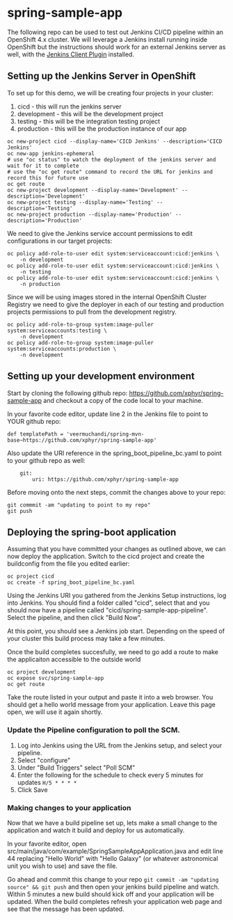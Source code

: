 # spring-sample-app

The following repo can be used to test out Jenkins CI/CD pipeline within an OpenShift 4.x cluster. We will leverage a Jenkins install running inside OpenShift but the instructions should work for an external Jenkins server as well, with the [Jenkins Client Plugin](https://github.com/openshift/jenkins-client-plugin) installed.

## Setting up the Jenkins Server in OpenShift

To set up for this demo, we will be creating four projects in your cluster:
1. cicd - this will run the jenkins server
2. development - this will be the development project
3. testing - this will be the integration testing project
4. production - this will be the production instance of our app

```
oc new-project cicd --display-name='CICD Jenkins' --description='CICD Jenkins'
oc new-app jenkins-ephemeral
# use "oc status" to watch the deployment of the jenkins server and wait for it to complete
# use the "oc get route" command to record the URL for jenkins and record this for future use
oc get route
oc new-project development --display-name='Development' --description='Development'
oc new-project testing --display-name='Testing' --description='Testing'
oc new-project production --display-name='Production' --description='Production'
```

We need to give the Jenkins service account permissions to edit configurations in our target projects:

```
oc policy add-role-to-user edit system:serviceaccount:cicd:jenkins \
    -n development
oc policy add-role-to-user edit system:serviceaccount:cicd:jenkins \
    -n testing
oc policy add-role-to-user edit system:serviceaccount:cicd:jenkins \
    -n production
```

Since we will be using images stored in the internal OpenShift Cluster Registry we need to give the deployer in each of our testing and production projects permissions to pull from the development registry.

```
oc policy add-role-to-group system:image-puller system:serviceaccounts:testing \
    -n development
oc policy add-role-to-group system:image-puller system:serviceaccounts:production \
    -n development
```

## Setting up your development environment

Start by cloning the following github repo: https://github.com/xphyr/spring-sample-app and checkout a copy of the code local to your machine.

In your favorite code editor, update line 2 in the Jenkins file to point to YOUR github repo:

```
def templatePath = 'veermuchandi/spring-mvn-base~https://github.com/xphyr/spring-sample-app'
```

Also update the URI reference in the spring_boot_pipeline_bc.yaml to point to your github repo as well:

```
    git:
        uri: https://github.com/xphyr/spring-sample-app
```

Before moving onto the next steps, commit the changes above to your repo:

```
git commmit -am "updating to point to my repo"
git push
```

## Deploying the spring-boot application

Assuming that you have committed your changes as outlined above, we can now deploy the application.  Switch to the cicd project and create the buildconfig from the file you edited earlier:

```
oc project cicd
oc create -f spring_boot_pipeline_bc.yaml
```

Using the Jenkins URI you gathered from the Jenkins Setup instructions, log into Jenkins.  You should find a folder called "cicd", select that and you should now have a pipeline called "cicd/spring-sample-app-pipeline".  Select the pipeline, and then click "Build Now".

At this point, you should see a Jenkins job start. Depending on the speed of your cluster this build process may take a few minutes.

Once the build completes succesfully, we need to go add a route to make the applicaiton accessible to the outside world

```
oc project development
oc expose svc/spring-sample-app
oc get route
```

Take the route listed in your output and paste it into a web browser. You should get a hello world message from your application. Leave this page open, we will use it again shortly.

### Update the Pipeline configuration to poll the SCM.

1. Log into Jenkins using the URL from the Jenkins setup, and select your pipeline.
2. Select "configure"
3. Under "Build Triggers" select "Poll SCM"
4. Enter the following for the schedule to check every 5 minutes for updates
   `H/5 * * * * `
5. Click Save

### Making changes to your application

Now that we have a build pipeline set up, lets make a small change to the application and watch it build and deploy for us automatically.

In your favorite editor, open src/main/java/com/example/SpringSampleAppApplication.java and edit line 44 replacing "Hello World" with "Hello Galaxy" (or whatever astronomical unit you wish to use) and save the file.

Go ahead and commit this change to your repo `git commit -am "updating source" && git push` and then open your jenkins build pipeline and watch. Within 5 minutes a new build should kick off and your application will be updated. When the build completes refresh your application web page and see that the message has been updated.